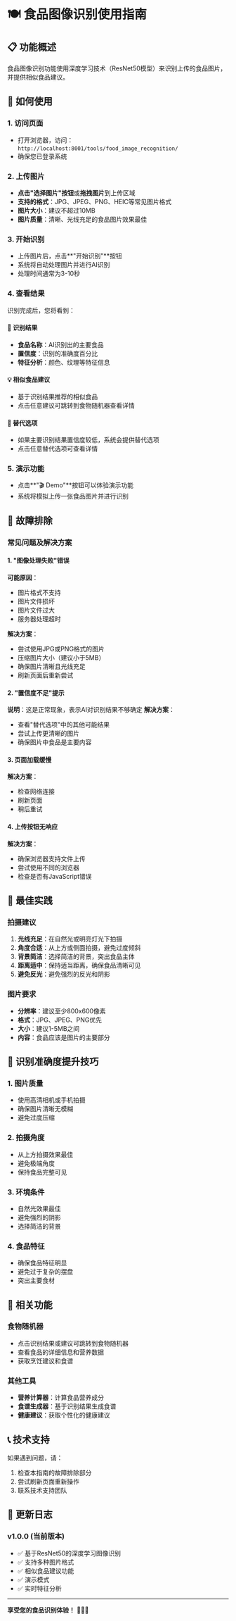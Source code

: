 # 🍽️ 食品图像识别使用指南

## 📋 功能概述
食品图像识别功能使用深度学习技术（ResNet50模型）来识别上传的食品图片，并提供相似食品建议。

## 🚀 如何使用

### 1. 访问页面
- 打开浏览器，访问：`http://localhost:8001/tools/food_image_recognition/`
- 确保您已登录系统

### 2. 上传图片
- **点击"选择图片"按钮**或**拖拽图片**到上传区域
- **支持的格式**：JPG、JPEG、PNG、HEIC等常见图片格式
- **图片大小**：建议不超过10MB
- **图片质量**：清晰、光线充足的食品图片效果最佳

### 3. 开始识别
- 上传图片后，点击**"开始识别"**按钮
- 系统将自动处理图片并进行AI识别
- 处理时间通常为3-10秒

### 4. 查看结果
识别完成后，您将看到：

#### 🎯 识别结果
- **食品名称**：AI识别出的主要食品
- **置信度**：识别的准确度百分比
- **特征分析**：颜色、纹理等特征信息

#### 💡 相似食品建议
- 基于识别结果推荐的相似食品
- 点击任意建议可跳转到食物随机器查看详情

#### 🔄 替代选项
- 如果主要识别结果置信度较低，系统会提供替代选项
- 点击任意替代选项可查看详情

### 5. 演示功能
- 点击**"🎬 Demo"**按钮可以体验演示功能
- 系统将模拟上传一张食品图片并进行识别

## 🔧 故障排除

### 常见问题及解决方案

#### 1. "图像处理失败"错误
**可能原因**：
- 图片格式不支持
- 图片文件损坏
- 图片文件过大
- 服务器处理超时

**解决方案**：
- 尝试使用JPG或PNG格式的图片
- 压缩图片大小（建议小于5MB）
- 确保图片清晰且光线充足
- 刷新页面后重新尝试

#### 2. "置信度不足"提示
**说明**：这是正常现象，表示AI对识别结果不够确定
**解决方案**：
- 查看"替代选项"中的其他可能结果
- 尝试上传更清晰的图片
- 确保图片中食品是主要内容

#### 3. 页面加载缓慢
**解决方案**：
- 检查网络连接
- 刷新页面
- 稍后重试

#### 4. 上传按钮无响应
**解决方案**：
- 确保浏览器支持文件上传
- 尝试使用不同的浏览器
- 检查是否有JavaScript错误

## 📱 最佳实践

### 拍摄建议
1. **光线充足**：在自然光或明亮灯光下拍摄
2. **角度合适**：从上方或侧面拍摄，避免过度倾斜
3. **背景简洁**：选择简洁的背景，突出食品主体
4. **距离适中**：保持适当距离，确保食品清晰可见
5. **避免反光**：避免强烈的反光和阴影

### 图片要求
- **分辨率**：建议至少800x600像素
- **格式**：JPG、JPEG、PNG优先
- **大小**：建议1-5MB之间
- **内容**：食品应该是图片的主要部分

## 🎯 识别准确度提升技巧

### 1. 图片质量
- 使用高清相机或手机拍摄
- 确保图片清晰无模糊
- 避免过度压缩

### 2. 拍摄角度
- 从上方拍摄效果最佳
- 避免极端角度
- 保持食品完整可见

### 3. 环境条件
- 自然光效果最佳
- 避免强烈的阴影
- 选择简洁的背景

### 4. 食品特征
- 确保食品特征明显
- 避免过于复杂的摆盘
- 突出主要食材

## 🔗 相关功能

### 食物随机器
- 点击识别结果或建议可跳转到食物随机器
- 查看食品的详细信息和营养数据
- 获取烹饪建议和食谱

### 其他工具
- **营养计算器**：计算食品营养成分
- **食谱生成器**：基于识别结果生成食谱
- **健康建议**：获取个性化的健康建议

## 📞 技术支持

如果遇到问题，请：
1. 检查本指南的故障排除部分
2. 尝试刷新页面重新操作
3. 联系技术支持团队

## 🔄 更新日志

### v1.0.0 (当前版本)
- ✅ 基于ResNet50的深度学习图像识别
- ✅ 支持多种图片格式
- ✅ 相似食品建议功能
- ✅ 演示模式
- ✅ 实时特征分析

---

**享受您的食品识别体验！** 🍕🍜🍣
